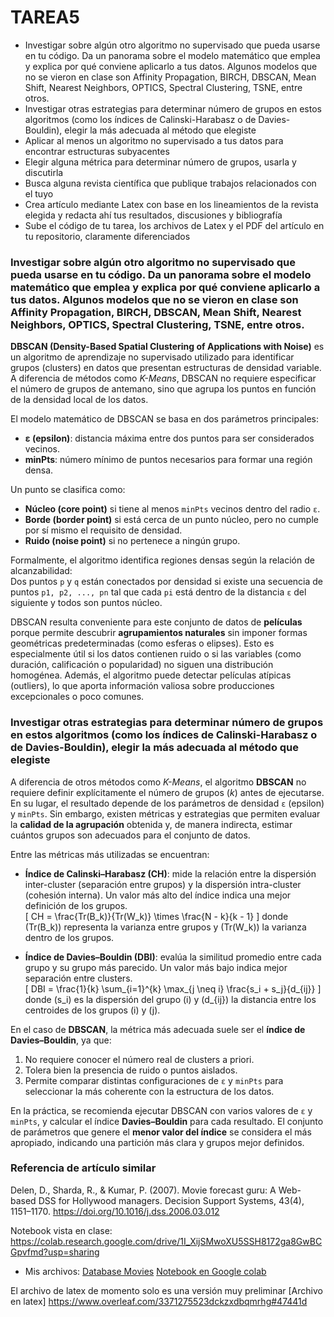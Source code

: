# TAREA5
- Investigar sobre algún otro algoritmo no supervisado que pueda usarse en tu código. Da un panorama sobre el modelo matemático que emplea y explica por qué conviene aplicarlo a tus datos. Algunos modelos que no se vieron en clase son Affinity Propagation, BIRCH, DBSCAN, Mean Shift, Nearest Neighbors, OPTICS, Spectral Clustering, TSNE, entre otros.
- Investigar otras estrategias para determinar número de grupos en estos algoritmos (como los índices de Calinski-Harabasz o de Davies-Bouldin), elegir la más adecuada al método que elegiste
- Aplicar al menos un algoritmo no supervisado a tus datos para encontrar estructuras subyacentes
- Elegir alguna métrica para determinar número de grupos, usarla y discutirla
- Busca alguna revista científica que publique trabajos relacionados con el tuyo
- Crea artículo mediante Latex con base en los lineamientos de la revista elegida y redacta ahí tus resultados, discusiones y bibliografía
- Sube el código de tu tarea, los archivos de Latex y el PDF del artículo en tu repositorio, claramente diferenciados

### Investigar sobre algún otro algoritmo no supervisado que pueda usarse en tu código. Da un panorama sobre el modelo matemático que emplea y explica por qué conviene aplicarlo a tus datos. Algunos modelos que no se vieron en clase son Affinity Propagation, BIRCH, DBSCAN, Mean Shift, Nearest Neighbors, OPTICS, Spectral Clustering, TSNE, entre otros.

**DBSCAN (Density-Based Spatial Clustering of Applications with Noise)** es un algoritmo de aprendizaje no supervisado utilizado para identificar grupos (clusters) en datos que presentan estructuras de densidad variable. A diferencia de métodos como *K-Means*, DBSCAN no requiere especificar el número de grupos de antemano, sino que agrupa los puntos en función de la densidad local de los datos.

El modelo matemático de DBSCAN se basa en dos parámetros principales:

- **ε (epsilon)**: distancia máxima entre dos puntos para ser considerados vecinos.
- **minPts**: número mínimo de puntos necesarios para formar una región densa.

Un punto se clasifica como:
- **Núcleo (core point)** si tiene al menos `minPts` vecinos dentro del radio `ε`.
- **Borde (border point)** si está cerca de un punto núcleo, pero no cumple por sí mismo el requisito de densidad.
- **Ruido (noise point)** si no pertenece a ningún grupo.

Formalmente, el algoritmo identifica regiones densas según la relación de alcanzabilidad:  
Dos puntos `p` y `q` están conectados por densidad si existe una secuencia de puntos `p1, p2, ..., pn` tal que cada `pi` está dentro de la distancia `ε` del siguiente y todos son puntos núcleo.

DBSCAN resulta conveniente para este conjunto de datos de **películas** porque permite descubrir **agrupamientos naturales** sin imponer formas geométricas predeterminadas (como esferas o elipses). Esto es especialmente útil si los datos contienen ruido o si las variables (como duración, calificación o popularidad) no siguen una distribución homogénea. Además, el algoritmo puede detectar películas atípicas (outliers), lo que aporta información valiosa sobre producciones excepcionales o poco comunes.

### Investigar otras estrategias para determinar número de grupos en estos algoritmos (como los índices de Calinski-Harabasz o de Davies-Bouldin), elegir la más adecuada al método que elegiste

A diferencia de otros métodos como *K-Means*, el algoritmo **DBSCAN** no requiere definir explícitamente el número de grupos (*k*) antes de ejecutarse. En su lugar, el resultado depende de los parámetros de densidad `ε` (epsilon) y `minPts`. Sin embargo, existen métricas y estrategias que permiten evaluar la **calidad de la agrupación** obtenida y, de manera indirecta, estimar cuántos grupos son adecuados para el conjunto de datos.

Entre las métricas más utilizadas se encuentran:

- **Índice de Calinski–Harabasz (CH)**: mide la relación entre la dispersión inter-cluster (separación entre grupos) y la dispersión intra-cluster (cohesión interna). Un valor más alto del índice indica una mejor definición de los grupos.  
  \[
  CH = \frac{Tr(B_k)}{Tr(W_k)} \times \frac{N - k}{k - 1}
  \]
  donde \(Tr(B_k)\) representa la varianza entre grupos y \(Tr(W_k)\) la varianza dentro de los grupos.

- **Índice de Davies–Bouldin (DBI)**: evalúa la similitud promedio entre cada grupo y su grupo más parecido. Un valor más bajo indica mejor separación entre clusters.  
  \[
  DBI = \frac{1}{k} \sum_{i=1}^{k} \max_{j \neq i} \frac{s_i + s_j}{d_{ij}}
  \]
  donde \(s_i\) es la dispersión del grupo \(i\) y \(d_{ij}\) la distancia entre los centroides de los grupos \(i\) y \(j\).

En el caso de **DBSCAN**, la métrica más adecuada suele ser el **índice de Davies–Bouldin**, ya que:
1. No requiere conocer el número real de clusters a priori.  
2. Tolera bien la presencia de ruido o puntos aislados.  
3. Permite comparar distintas configuraciones de `ε` y `minPts` para seleccionar la más coherente con la estructura de los datos.

En la práctica, se recomienda ejecutar DBSCAN con varios valores de `ε` y `minPts`, y calcular el índice **Davies–Bouldin** para cada resultado. El conjunto de parámetros que genere el **menor valor del índice** se considera el más apropiado, indicando una partición más clara y grupos mejor definidos.

### Referencia de artículo similar
Delen, D., Sharda, R., & Kumar, P. (2007). Movie forecast guru: A Web-based DSS for Hollywood managers.
Decision Support Systems, 43(4), 1151–1170.
https://doi.org/10.1016/j.dss.2006.03.012

Notebook vista en clase: https://colab.research.google.com/drive/1I_XijSMwoXU5SSH8172ga8GwBCGpvfmd?usp=sharing

* Mis archivos:
[Database Movies](./movies.csv)
[Notebook en Google colab](./tarea5.ipynb)

El archivo de latex de momento solo es una versión muy preliminar
[Archivo en latex] https://www.overleaf.com/3371275523dckzxdbqmrhg#47441d
